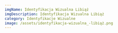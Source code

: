 ```yaml
---
imgName: Identyfikacja Wizualna Libiąż
imgDescription: Identyfikacja Wizualna Libiąż
category: Identyfikacje Wizualne
image: /assets/identyfikacja-wizualna_-libiąż.png
---
```

